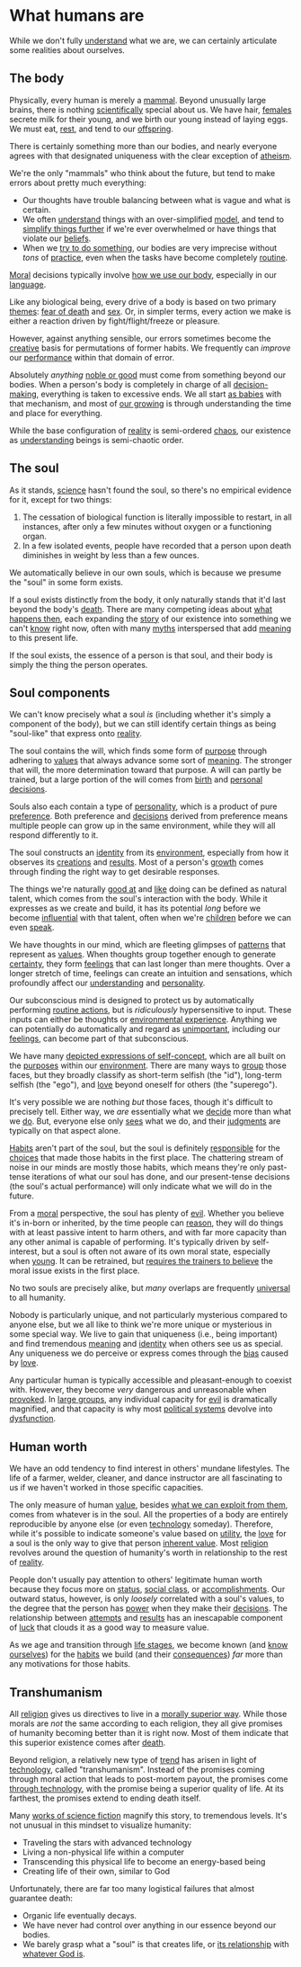 
# What humans are

While we don't fully [understand](understanding.md) what we are, we can certainly articulate some realities about ourselves.

## The body

Physically, every human is merely a [mammal](science-life-animals.md). Beyond unusually large brains, there is nothing [scientifically](science.md) special about us. We have hair, [females](gender.md) secrete milk for their young, and we birth our young instead of laying eggs. We must eat, [rest](sleep.md), and tend to our [offspring](legacy.md).

There is certainly something more than our bodies, and nearly everyone agrees with that designated uniqueness with the clear exception of [atheism](religion-answers.md).

We're the only "mammals" who think about the future, but tend to make errors about pretty much everything:

- Our thoughts have trouble balancing between what is vague and what is certain.
- We often [understand](understanding.md) things with an over-simplified [model](logic.md), and tend to [simplify things further](mind-bias.md) if we're ever overwhelmed or have things that violate our [beliefs](trust.md).
- When we [try to do something](purpose.md), our bodies are very imprecise without *tons* of [practice](success-5_persevering.md), even when the tasks have become completely [routine](habits.md).

[Moral](morality.md) decisions typically involve [how we use our body](goodlife.md), especially in our [language](language.md).

Like any biological being, every drive of a body is based on two primary [themes](symbols.md): [fear of death](mind-feelings-fear.md) and [sex](gender.md). Or, in simpler terms, every action we make is either a reaction driven by fight/flight/freeze or pleasure.

However, against anything sensible, our errors sometimes become the [creative](mind-creativity.md) basis for permutations of former habits. We frequently can *improve* our [performance](results.md) within that domain of error.

Absolutely *anything* [noble or good](morality.md) must come from something beyond our bodies. When a person's body is completely in charge of all [decision-making](decisions.md), everything is taken to excessive ends. We all start [as babies](parenting-1_babies.md) with that mechanism, and most of [our growing](maturity.md) is through understanding the time and place for everything.

While the base configuration of [reality](reality.md) is semi-ordered [chaos](unknown.md), our existence as [understanding](understanding.md) beings is semi-chaotic order.

## The soul

As it stands, [science](science.md) hasn't found the soul, so there's no empirical evidence for it, except for two things:

1. The cessation of biological function is literally impossible to restart, in all instances, after only a few minutes without oxygen or a functioning organ.
2. In a few isolated events, people have recorded that a person upon death diminishes in weight by less than a few ounces.

We automatically believe in our own souls, which is because we presume the "soul" in some form exists.

If a soul exists distinctly from the body, it only naturally stands that it'd last beyond the body's [death](mind-feelings-fear.md). There are many competing ideas about [what happens then](religion-answers.md), each expanding the [story](stories.md) of our existence into something we can't [know](understanding.md) right now, often with many [myths](stories-myths.md) interspersed that add [meaning](meaning.md) to this present life.

If the soul exists, the essence of a person is that soul, and their body is simply the thing the person operates.

## Soul components

We can't know precisely what a soul *is* (including whether it's simply a component of the body), but we can still identify certain things as being "soul-like" that express onto [reality](reality.md).

The soul contains the will, which finds some form of [purpose](purpose.md) through adhering to [values](values.md) that always advance some sort of [meaning](meaning.md). The stronger that will, the more determination toward that purpose. A will can partly be trained, but a large portion of the will comes from [birth](maturity.md) and [personal decisions](decisions.md).

Souls also each contain a type of [personality](personality.md), which is a product of pure [preference](mind-feelings.md). Both preference and [decisions](decisions.md) derived from preference means multiple people can grow up in the same environment, while they will all respond differently to it.

The soul constructs an [identity](identity.md) from its [environment](reality.md), especially from how it observes its [creations](creations.md) and [results](results.md). Most of a person's [growth](maturity.md) comes through finding the right way to get desirable responses.

The things we're naturally [good at](understanding.md) and [like](humanity.md) doing can be defined as natural talent, which comes from the soul's interaction with the body. While it expresses as we create and build, it has its potential *long* before we become [influential](influence.md) with that talent, often when we're [children](maturity.md) before we can even [speak](language.md).

We have thoughts in our mind, which are fleeting glimpses of [patterns](symbols.md) that represent as [values](values.md). When thoughts group together enough to generate [certainty](understanding-certainty.md), they form [feelings](mind-feelings.md) that can last longer than mere thoughts. Over a longer stretch of time, feelings can create an intuition and sensations, which profoundly affect our [understanding](understanding.md) and [personality](personality.md).

Our subconscious mind is designed to protect us by automatically performing [routine actions](habits.md), but is *ridiculously* hypersensitive to input. These inputs can either be thoughts or [environmental experience](reality.md). Anything we can potentially do automatically and regard as [unimportant](purpose.md), including our [feelings](mind-feelings.md), can become part of that subconscious.

We have many [depicted expressions of self-concept](image.md), which are all built on the [purposes](purpose.md) within our [environment](reality.md). There are many ways to [group](logic.md) those faces, but they broadly classify as short-term selfish (the "id"), long-term selfish (the "ego"), and [love](people-love.md) beyond oneself for others (the "superego").

It's very possible we are nothing *but* those faces, though it's difficult to precisely tell. Either way, we *are* essentially what we [decide](decisions.md) more than what we [do](results.md). But, everyone else only [sees](image.md) what we do, and their [judgments](image.md) are typically on that aspect alone.

[Habits](habits.md) aren't part of the soul, but the soul is definitely [responsible](meaning.md) for the [choices](decisions.md) that made those habits in the first place. The chattering stream of noise in our minds are mostly those habits, which means they're only past-tense iterations of what our soul has done, and our present-tense decisions (the soul's actual performance) will only indicate what we will do in the future.

From a [moral](morality.md) perspective, the soul has plenty of [evil](morality-evil.md). Whether you believe it's in-born or inherited, by the time people can [reason](logic.md), they will do things with at least passive intent to harm others, and with far more capacity than any other animal is capable of performing. It's typically driven by self-interest, but a soul is often not aware of its own moral state, especially when [young](maturity.md). It can be retrained, but [requires the trainers to believe](leftism.md) the moral issue exists in the first place.

No two souls are precisely alike, but *many* overlaps are frequently [universal](humanity-universals.md) to all humanity.

Nobody is particularly unique, and not particularly mysterious compared to anyone else, but we all like to think we're more unique or mysterious in some special way. We live to gain that uniqueness (i.e., being important) and find tremendous [meaning](meaning.md) and [identity](identity.md) when others see us as special. Any uniqueness we do perceive or express comes through the [bias](mind-bias.md) caused by [love](people-love.md).

Any particular human is typically accessible and pleasant-enough to coexist with. However, they become *very* dangerous and unreasonable when [provoked](people-conflicts.md). In [large groups](groups-large.md), any individual capacity for [evil](morality-evil.md) is dramatically magnified, and that capacity is why most [political systems](politics-systems.md) devolve into [dysfunction](mgmt-badsystems.md).

## Human worth

We have an odd tendency to find interest in others' mundane lifestyles. The life of a farmer, welder, cleaner, and dance instructor are all fascinating to us if we haven't worked in those specific capacities.

The only measure of human [value](values.md), besides [what we can exploit from them](purpose.md), comes from whatever is in the soul. All the properties of a body are entirely reproducible by anyone else (or even [technology](technology.md) someday). Therefore, while it's possible to indicate someone's value based on [utility](purpose.md), the [love](people-love.md) for a soul is the only way to give that person [inherent value](values.md). Most [religion](religion.md) revolves around the question of humanity's worth in relationship to the rest of [reality](reality.md).

People don't usually pay attention to others' legitimate human worth because they focus more on [status](image.md), [social class](classes.md), or [accomplishments](results.md). Our outward status, however, is only *loosely* correlated with a soul's values, to the degree that the person has [power](power.md) when they make their [decisions](decisions.md). The relationship between [attempts](creations.md) and [results](results.md) has an inescapable component of [luck](unknown.md) that clouds it as a good way to measure value.

As we age and transition through [life stages](maturity.md), we become known (and [know ourselves](awareness.md)) for the [habits](habits.md) we build (and their [consequences](results.md)) *far* more than any motivations for those habits.

## Transhumanism

All [religion](religion.md) gives us directives to live in a [morally superior way](morality.md). While those morals are *not* the same according to each religion, they all give promises of humanity becoming better than it is right now. Most of them indicate that this superior existence comes after [death](legacy.md).

Beyond religion, a relatively new type of [trend](trends.md) has arisen in light of [technology](technology.md), called "transhumanism". Instead of the promises coming through moral action that leads to post-mortem payout, the promises come [through technology](computers-biological.md), with the promise being a superior quality of life. At its farthest, the promises extend to ending death itself.

Many [works of science fiction](stories-storytellers.md) magnify this story, to tremendous levels. It's not unusual in this mindset to visualize humanity:

- Traveling the stars with advanced technology
- Living a non-physical life within a computer
- Transcending this physical life to become an energy-based being
- Creating life of their own, similar to God

Unfortunately, there are far too many logistical failures that almost guarantee death:

- Organic life eventually decays.
- We have never had control over anything in our essence beyond our bodies.
- We barely grasp what a "soul" is that creates life, or [its relationship](https://gainedin.site/networks/) with [whatever God is](religion.md).
